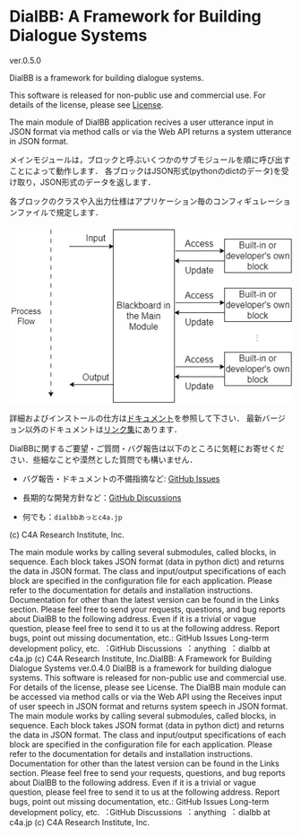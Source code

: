 # DialBB: A Framework for Building Dialogue Systems


ver.0.5.0

DialBB is a framework for building dialogue systems.

This software is released for non-public use and commercial use. For details of the license, please see [License](LICENSE-en).

The main module of DialBB application recives a user utterance input in JSON format via method calls or via the Web API returns a system utterance in JSON format.


メインモジュールは，ブロックと呼ぶいくつかのサブモジュールを順に呼び出すことによって動作します．
各ブロックはJSON形式(pythonのdictのデータ)を受け取り，JSON形式のデータを返します．

各ブロックのクラスや入出力仕様はアプリケーション毎のコンフィギュレーションファイルで規定します．

![dialbb-arch-en](docs/images/dialbb-arch-en.jpg)

詳細およびインストールの仕方は[ドキュメント](https://c4a-ri.github.io/dialbb/document-ja/build/html/)を参照して下さい．
最新バージョン以外のドキュメントは[リンク集](https://c4a-ri.github.io/dialbb/)にあります．

DialBBに関するご要望・ご質問・バグ報告は以下のところに気軽にお寄せください．些細なことや漠然とした質問でも構いません．

  - バグ報告・ドキュメントの不備指摘など: [GitHub Issues](https://github.com/c4a-ri/dialbb/issues)

  - 長期的な開発方針など：[GitHub Discussions](https://github.com/c4a-ri/dialbb/discussions)
  
  - 何でも：`dialbbあっとc4a.jp`

(c) C4A Research Institute, Inc.




The main module works by calling several submodules, called blocks, in sequence.
Each block takes JSON format (data in python dict) and returns the data in JSON format.
The class and input/output specifications of each block are specified in the configuration file for
each application.
Please refer to the documentation for details and installation
instructions. Documentation for other than the latest version
can be found in the Links section.
Please feel free to send your requests, questions, and bug reports about DialBB to the following
address. Even if it is a trivial or vague question, please feel free to send it to us at the following
address.
Report bugs, point out missing documentation, etc.: GitHub Issues
Long-term development policy, etc.
︓GitHub Discussions ︓ anything ︓
dialbb at c4a.jp
(c) C4A Research Institute, Inc.DialBB: A Framework for Building
Dialogue Systems
ver.0.4.0
DialBB is a framework for building dialogue systems.
This software is released for non-public use and commercial use. For details of the license, please see
License.
The DialBB main module can be accessed via method calls or via the Web API using the
Receives input of user speech in JSON format and returns system speech in JSON format.
The main module works by calling several submodules, called blocks, in sequence.
Each block takes JSON format (data in python dict) and returns the data in JSON format.
The class and input/output specifications of each block are specified in the configuration file for
each application.
Please refer to the documentation for details and installation
instructions. Documentation for other than the latest version
can be found in the Links section.
Please feel free to send your requests, questions, and bug reports about DialBB to the following
address. Even if it is a trivial or vague question, please feel free to send it to us at the following
address.
Report bugs, point out missing documentation, etc.: GitHub Issues
Long-term development policy, etc.
︓GitHub Discussions ︓ anything ︓
dialbb at c4a.jp
(c) C4A Research Institute, Inc.
